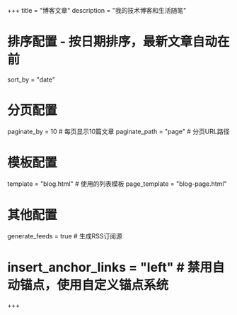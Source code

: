 +++
title = "博客文章"
description = "我的技术博客和生活随笔"

# 排序配置 - 按日期排序，最新文章自动在前
sort_by = "date"

# 分页配置
paginate_by = 10              # 每页显示10篇文章
paginate_path = "page"        # 分页URL路径

# 模板配置
template = "blog.html"        # 使用的列表模板
page_template = "blog-page.html"

# 其他配置
generate_feeds = true         # 生成RSS订阅源
# insert_anchor_links = "left"  # 禁用自动锚点，使用自定义锚点系统
+++ 

